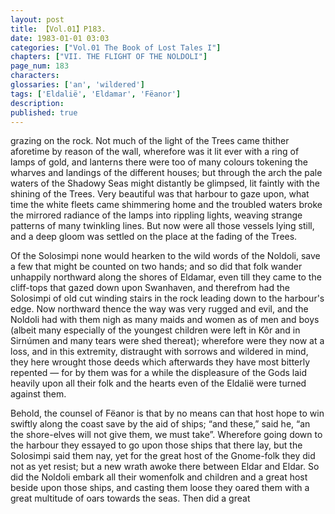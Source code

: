 ```yaml
---
layout: post
title: 【Vol.01】P183.
date: 1983-01-01 03:03
categories: ["Vol.01 The Book of Lost Tales I"]
chapters: ["VII. THE FLIGHT OF THE NOLDOLI"]
page_num: 183
characters: 
glossaries: ['an', 'wildered']
tags: ['Eldalië', 'Eldamar', 'Fëanor']
description: 
published: true
---
```


<p style="text-indent: 0;">
grazing on the rock. Not much of the light of the Trees came thither aforetime by reason of the wall, wherefore was it lit ever with a ring of lamps of gold, and lanterns there were too of many colours tokening the wharves and landings of the different houses; but through the arch the pale waters of the Shadowy Seas might distantly be glimpsed, lit faintly with the shining of the Trees. Very beautiful was that harbour to gaze upon, what time the white fleets came shimmering home and the troubled waters broke the mirrored radiance of the lamps into rippling lights, weaving strange patterns of many twinkling lines. But now were all those vessels lying still, and a deep gloom was settled on the place at the fading of the Trees.
</p>

Of the Solosimpi none would hearken to the wild words of the Noldoli, save a few that might be counted on two hands; and so did that folk wander unhappily northward along the shores of Eldamar, even till they came to the cliff-tops that gazed down upon Swanhaven, and therefrom had the Solosimpi of old cut winding stairs in the rock leading down to the harbour's edge. Now northward thence the way was very rugged and evil, and the Noldoli had with them nigh as many maids and women as of men and boys (albeit many especially of the youngest children were left in Kôr and in Sirnúmen and many tears were shed thereat); wherefore were they now at a loss, and in this extremity, distraught with sorrows and wildered in mind, they here wrought those deeds which afterwards they have most bitterly repented — for by them was for a while the displeasure of the Gods laid heavily upon all their folk and the hearts even of the Eldalië were turned against them.

Behold, the counsel of Fëanor is that by no means can that host hope to win swiftly along the coast save by the aid of ships; “and these,” said he, “an the shore-elves will not give them, we must take”. Wherefore going down to the harbour they essayed to go upon those ships that there lay, but the Solosimpi said them nay, yet for the great host of the Gnome-folk they did not as yet resist; but a new wrath awoke there between Eldar and Eldar. So did the Noldoli embark all their womenfolk and children and a great host beside upon those ships, and casting them loose they oared them with a great multitude of oars towards the seas. Then did a great

